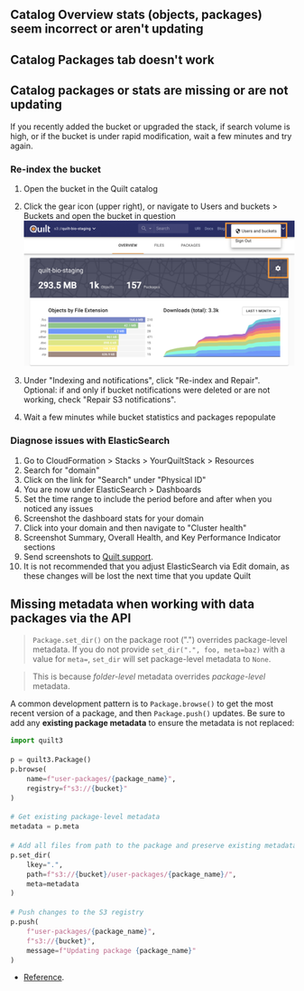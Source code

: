 <!-- markdownlint-disable -->
## Catalog Overview stats (objects, packages) seem incorrect or aren't updating
## Catalog Packages tab doesn't work
## Catalog packages or stats are missing or are not updating

If you recently added the bucket or upgraded the stack, if search volume is high,
or if the bucket is under rapid modification, wait a few minutes and try again.

### Re-index the bucket

1. Open the bucket in the Quilt catalog

1. Click the gear icon (upper right), or navigate to Users and buckets > Buckets
and open the bucket in question
    ![](imgs/admin-bucket.png)

1. Under "Indexing and notifications", click "Re-index and Repair". Optional:
if and only if bucket notifications were deleted or are not working,
check "Repair S3 notifications".

1. Wait a few minutes while bucket statistics and packages repopulate

### Diagnose issues with ElasticSearch

1. Go to CloudFormation > Stacks > YourQuiltStack > Resources
1. Search for "domain"
1. Click on the link for "Search" under "Physical ID"
1. You are now under ElasticSearch > Dashboards
1. Set the time range to include the period before and after when you noticed
any issues
1. Screenshot the dashboard stats for your domain
1. Click into your domain and then navigate to "Cluster health"
1. Screenshot Summary, Overall Health, and Key Performance Indicator sections
1. Send screenshots to [Quilt support](mailto:support@quiltdata.io).
1. It is not recommended that you adjust ElasticSearch via Edit domain, as these
changes will be lost the next time that you update Quilt

## Missing metadata when working with data packages via the API

> `Package.set_dir()` on the package root (".") overrides package-level metadata.
> If you do not provide `set_dir(".", foo, meta=baz)` with a value for `meta=`,
> `set_dir` will set package-level metadata to `None`.

> This is because _folder-level_ metadata overrides _package-level_ metadata.

A common development pattern is to `Package.browse()` to get the most recent
version of a package, and then `Package.push()` updates. Be sure
to add any **existing package metadata** to ensure the metadata is not replaced:

<!--pytest.mark.skip-->
```python
import quilt3

p = quilt3.Package()
p.browse(
    name=f"user-packages/{package_name}", 
    registry=f"s3://{bucket}"
)

# Get existing package-level metadata
metadata = p.meta

# Add all files from path to the package and preserve existing metadata
p.set_dir(
    lkey=".",
    path=f"s3://{bucket}/user-packages/{package_name}/",
    meta=metadata
)

# Push changes to the S3 registry
p.push(
    f"user-packages/{package_name}",
    f"s3://{bucket}",
    message=f"Updating package {package_name}"
)
```

- [Reference](https://docs.quiltdata.com/api-reference/package#package.set_dir).
